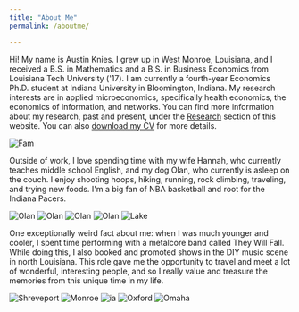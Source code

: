 ```yaml
---
title: "About Me"
permalink: /aboutme/

---
```


Hi! My name is Austin Knies. I grew up in West Monroe, Louisiana, and I received a B.S. in Mathematics and a B.S. in Business Economics from Louisiana Tech University ('17). I am currently a fourth-year Economics Ph.D. student at Indiana University in Bloomington, Indiana. My research interests are in applied microeconomics, specifically health economics, the economics of information, and networks. You can find more information about my research, past and present, under the [Research](/research/) section of this website. You can also [download my CV](/Austin_Knies_CV.pdf) for more details.

![Fam](/assets/images/fam.jpg)

Outside of work, I love spending time with my wife Hannah, who currently teaches middle school English, and my dog Olan, who currently is asleep on the couch. I enjoy shooting hoops, hiking, running, rock climbing, traveling, and trying new foods. I'm a big fan of NBA basketball and root for the Indiana Pacers. 

![Olan](/assets/images/olan.jpg) ![Olan](/assets/images/olan-1.jpg) ![Olan](/assets/images/olan-2.jpg) ![Olan](/assets/images/olan-3.jpg) ![Lake](/assets/images/lake.jpg)

One exceptionally weird fact about me: when I was much younger and cooler, I spent time performing with a metalcore band called They Will Fall. While doing this, I also booked and promoted shows in the DIY music scene in north Louisiana. This role gave me the opportunity to travel and meet a lot of wonderful, interesting people, and so I really value and treasure the memories from this unique time in my life.

![Shreveport](/assets/images/shreveport.jpg) ![Monroe](/assets/images/monroe.jpg) ![ia](/assets/images/ia.jpg) ![Oxford](/assets/images/oxford.jpg) ![Omaha](/assets/images/omaha.jpg)
